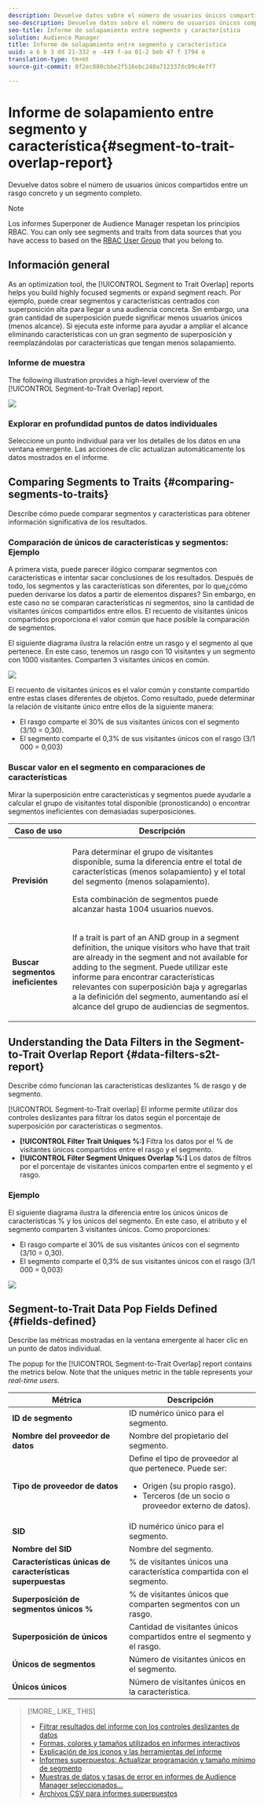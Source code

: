 ```yaml
---
description: Devuelve datos sobre el número de usuarios únicos compartidos entre un rasgo concreto y un segmento completo.
seo-description: Devuelve datos sobre el número de usuarios únicos compartidos entre un rasgo concreto y un segmento completo.
seo-title: Informe de solapamiento entre segmento y característica
solution: Audience Manager
title: Informe de solapamiento entre segmento y característica
uuid: a 6 b 3 dd 21-332 e -449 f-aa 01-2 beb 47 f 1794 e
translation-type: tm+mt
source-git-commit: 8f2ec880cbbe2f516ebc240a712337dc09c4e7f7

---
```



# Informe de solapamiento entre segmento y característica{#segment-to-trait-overlap-report}

Devuelve datos sobre el número de usuarios únicos compartidos entre un rasgo concreto y un segmento completo.

>[!NOTE]
>
>Los informes Superponer de Audience Manager respetan los principios RBAC. You can only see segments and traits from data sources that you have access to based on the [RBAC User Group](/help/using/features/administration/administration-overview.md) that you belong to.

<!-- 

c_segment_trait_overlap.xml

 -->

## Información general

As an optimization tool, the [!UICONTROL Segment to Trait Overlap] reports helps you build highly focused segments or expand segment reach. Por ejemplo, puede crear segmentos y características centrados con superposición alta para llegar a una audiencia concreta. Sin embargo, una gran cantidad de superposición puede significar menos usuarios únicos (menos alcance). Si ejecuta este informe para ayudar a ampliar el alcance eliminando características con un gran segmento de superposición y reemplazándolas por características que tengan menos solapamiento.

### Informe de muestra

The following illustration provides a high-level overview of the [!UICONTROL Segment-to-Trait Overlap] report.

![](assets/segment-to-trait-overlap.png)

### Explorar en profundidad puntos de datos individuales

Seleccione un punto individual para ver los detalles de los datos en una ventana emergente. Las acciones de clic actualizan automáticamente los datos mostrados en el informe.

## Comparing Segments to Traits {#comparing-segments-to-traits}

Describe cómo puede comparar segmentos y características para obtener información significativa de los resultados.

<!-- 

c_compare_s2t.xml

 -->

### Comparación de únicos de características y segmentos: Ejemplo

A primera vista, puede parecer ilógico comparar segmentos con características e intentar sacar conclusiones de los resultados. Después de todo, los segmentos y las características son diferentes, por lo que¿cómo pueden derivarse los datos a partir de elementos dispares? Sin embargo, en este caso no se comparan características ni segmentos, sino la cantidad de visitantes únicos compartidos entre ellos. El recuento de visitantes únicos compartidos proporciona el valor común que hace posible la comparación de segmentos.

El siguiente diagrama ilustra la relación entre un rasgo y el segmento al que pertenece. En este caso, tenemos un rasgo con 10 visitantes y un segmento con 1000 visitantes. Comparten 3 visitantes únicos en común.

![](assets/s2t.png)

El recuento de visitantes únicos es el valor común y constante compartido entre estas clases diferentes de objetos. Como resultado, puede determinar la relación de visitante único entre ellos de la siguiente manera:

* El rasgo comparte el 30% de sus visitantes únicos con el segmento (3/10 = 0,30).
* El segmento comparte el 0,3% de sus visitantes únicos con el rasgo (3/1 000 = 0,003)

### Buscar valor en el segmento en comparaciones de características

Mirar la superposición entre características y segmentos puede ayudarle a calcular el grupo de visitantes total disponible (pronosticando) o encontrar segmentos ineficientes con demasiadas superposiciones.

<table id="table_5B211EF95216426299EB20253A5A9C1B"> 
 <thead> 
  <tr> 
   <th colname="col1" class="entry"> Caso de uso </th> 
   <th colname="col2" class="entry"> Descripción </th> 
  </tr>
 </thead>
 <tbody> 
  <tr> 
   <td colname="col1"><b>Previsión</b> </td> 
   <td colname="col2"> <p>Para determinar el grupo de visitantes disponible, suma la diferencia entre el total de características (menos solapamiento) y el total del segmento (menos solapamiento). </p> <p>Esta combinación de segmentos puede alcanzar hasta 1004 usuarios nuevos. </p> </td> 
  </tr> 
  <tr> 
   <td colname="col1"><b>Buscar segmentos ineficientes</b> </td> 
   <td colname="col2"> <p>If a trait is part of an <span class="wintitle"> AND</span> group in a segment definition, the unique visitors who have that trait are already in the segment and not available for adding to the segment. Puede utilizar este informe para encontrar características relevantes con superposición baja y agregarlas a la definición del segmento, aumentando así el alcance del grupo de audiencias de segmentos. </p> </td> 
  </tr> 
 </tbody> 
</table>

## Understanding the Data Filters in the Segment-to-Trait Overlap Report {#data-filters-s2t-report}

Describe cómo funcionan las características deslizantes % de rasgo y de segmento.

<!-- 

r_s2t_sliders.xml

 -->

[!UICONTROL Segment-to-Trait overlap] El informe permite utilizar dos controles deslizantes para filtrar los datos según el porcentaje de superposición por características o segmentos.

* **[!UICONTROL Filter Trait Uniques %:]** Filtra los datos por el % de visitantes únicos compartidos entre el rasgo y el segmento.
* **[!UICONTROL Filter Segment Uniques Overlap %:]** Los datos de filtros por el porcentaje de visitantes únicos comparten entre el segmento y el rasgo.

### Ejemplo

El siguiente diagrama ilustra la diferencia entre los únicos únicos de características % y los únicos del segmento. En este caso, el atributo y el segmento comparten 3 visitantes únicos. Como proporciones:

* El rasgo comparte el 30% de sus visitantes únicos con el segmento (3/10 = 0,30).
* El segmento comparte el 0,3% de sus visitantes únicos con el rasgo (3/1 000 = 0,003)

![](assets/s2t.png)

## Segment-to-Trait Data Pop Fields Defined {#fields-defined}

Describe las métricas mostradas en la ventana emergente al hacer clic en un punto de datos individual.

<!-- 

r_s2t_data_pop.xml

 -->

The popup for the [!UICONTROL Segment-to-Trait Overlap] report contains the metrics below. Note that the uniques metric in the table represents your *real-time users*.

<table id="table_4AF72754276242FFB11543635B43AD90"> 
 <thead> 
  <tr> 
   <th colname="col1" class="entry"> Métrica </th> 
   <th colname="col2" class="entry"> Descripción </th> 
  </tr>
 </thead>
 <tbody> 
  <tr> 
   <td colname="col1"><b><span class="wintitle"> ID de segmento</span></b> </td> 
   <td colname="col2"> ID numérico único para el segmento. </td> 
  </tr> 
  <tr> 
   <td colname="col1"><b><span class="wintitle"> Nombre del proveedor de datos</span></b> </td> 
   <td colname="col2"> Nombre del propietario del segmento. </td> 
  </tr> 
  <tr> 
   <td colname="col1"><b><span class="wintitle"> Tipo de proveedor de datos</span></b> </td> 
   <td colname="col2">Define el tipo de proveedor al que pertenece. Puede ser: 
    <ul id="ul_0477C04A33FD4F5D998B98984E6554D3"> 
     <li id="li_50FCA48EDB5843AB8FB6C34ED2C0067D">Origen (su propio rasgo). </li> 
     <li id="li_4F6148EDAEFE43FA8D505944E9FE3855">Terceros (de un socio o proveedor externo de datos). </li> 
    </ul> </td> 
  </tr> 
  <tr> 
   <td colname="col1"><b><span class="wintitle"> SID</span></b> </td> 
   <td colname="col2"> ID numérico único para el segmento. </td> 
  </tr> 
  <tr> 
   <td colname="col1"><b><span class="wintitle"> Nombre del SID</span></b> </td> 
   <td colname="col2"> Nombre del segmento. </td> 
  </tr> 
  <tr> 
   <td colname="col1"><b><span class="wintitle"> Características únicas de características superpuestas</span></b> </td> 
   <td colname="col2"> % de visitantes únicos una característica compartida con el segmento. </td> 
  </tr> 
  <tr> 
   <td colname="col1"><b><span class="wintitle"> Superposición de segmentos únicos %</span></b> </td> 
   <td colname="col2"> % de visitantes únicos que comparten segmentos con un rasgo. </td> 
  </tr> 
  <tr> 
   <td colname="col1"><b><span class="wintitle"> Superposición de únicos</span></b> </td> 
   <td colname="col2"> Cantidad de visitantes únicos compartidos entre el segmento y el rasgo. </td> 
  </tr> 
  <tr> 
   <td colname="col1"><b><span class="wintitle"> Únicos de segmentos</span></b> </td> 
   <td colname="col2"> Número de visitantes únicos en el segmento. </td> 
  </tr> 
  <tr> 
   <td colname="col1"><b><span class="wintitle"> Únicos únicos</span></b> </td> 
   <td colname="col2"> Número de visitantes únicos en la característica. </td> 
  </tr> 
 </tbody> 
</table>

>[!MORE_ LIKE_ THIS]
>
>* [Filtrar resultados del informe con los controles deslizantes de datos](../../reporting/dynamic-reports/data-sliders.md)
>* [Formas, colores y tamaños utilizados en informes interactivos](../../reporting/dynamic-reports/interactive-report-technology.md#shapes-colors-sizes)
>* [Explicación de los iconos y las herramientas del informe](../../reporting/dynamic-reports/interactive-report-technology.md#icons-tools-explained)
>* [Informes superpuestos: Actualizar programación y tamaño mínimo de segmento](../../reporting/dynamic-reports/overlap-minimum-segment-size.md)
>* [Muestras de datos y tasas de error en informes de Audience Manager seleccionados…](../../reporting/report-sampling.md)
>* [Archivos CSV para informes superpuestos](../../reporting/dynamic-reports/overlap-csv-files.md)